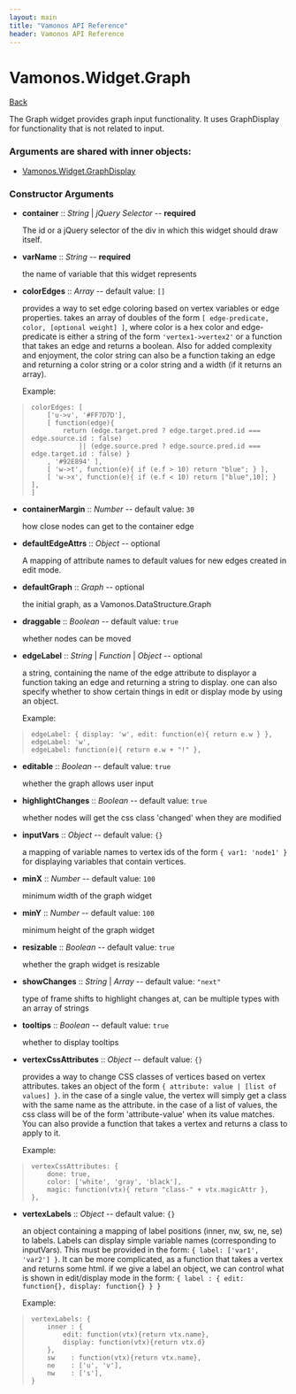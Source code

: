 ```yaml
---
layout: main
title: "Vamonos API Reference"
header: Vamonos API Reference
---
```



Vamonos.Widget.Graph
====================

[Back](index.html)

The Graph widget provides graph input functionality. It uses GraphDisplay for functionality that is not related to input.


### Arguments are shared with inner objects:

 * [Vamonos.Widget.GraphDisplay](widget-graphdisplay.html)


### Constructor Arguments

 * **container** :: *String* | *jQuery Selector* -- **required**

    The id or a jQuery selector of the div in which this widget should draw itself.



 * **varName** :: *String* -- **required**

    the name of variable that this widget represents



 * **colorEdges** :: *Array* -- default value: `[]`

    provides a way to set edge coloring based on vertex variables or edge properties. takes an array of doubles of the form  `[ edge-predicate, color, [optional weight] ]`, where color is a hex color and edge-predicate is either a string of the form `'vertex1->vertex2'` or a function that takes an edge and returns a boolean. Also for added complexity and enjoyment, the color string can also be a function taking an edge and returning a color string or a color string and a width (if it returns an array).

    Example:

>     colorEdges: [
>         ['u->v', '#FF7D7D'],
>         [ function(edge){
>             return (edge.target.pred ? edge.target.pred.id === edge.source.id : false)
>                 || (edge.source.pred ? edge.source.pred.id === edge.target.id : false) }
>         , '#92E894' ],
>         [ 'w->t', function(e){ if (e.f > 10) return "blue"; } ],
>         [ 'w->x', function(e){ if (e.f < 10) return ["blue",10]; } ],
>     ]



 * **containerMargin** :: *Number* -- default value: `30`

    how close nodes can get to the container edge



 * **defaultEdgeAttrs** :: *Object* -- optional

    A mapping of attribute names to default values for new edges created in edit mode.



 * **defaultGraph** :: *Graph* -- optional

    the initial graph, as a Vamonos.DataStructure.Graph



 * **draggable** :: *Boolean* -- default value: `true`

    whether nodes can be moved



 * **edgeLabel** :: *String* | *Function* | *Object* -- optional

    a string, containing the name of the edge attribute to displayor a function taking an edge and returning a string to display. one can also specify whether to show certain things in edit or display mode by using an object.

    Example:

>     edgeLabel: { display: 'w', edit: function(e){ return e.w } },
>     edgeLabel: 'w',
>     edgeLabel: function(e){ return e.w + "!" },



 * **editable** :: *Boolean* -- default value: `true`

    whether the graph allows user input



 * **highlightChanges** :: *Boolean* -- default value: `true`

    whether nodes will get the css class 'changed' when they are modified



 * **inputVars** :: *Object* -- default value: `{}`

    a mapping of variable names to vertex ids of the form                 `{ var1: 'node1' }` for displaying variables that contain                 vertices.



 * **minX** :: *Number* -- default value: `100`

    minimum width of the graph widget



 * **minY** :: *Number* -- default value: `100`

    minimum height of the graph widget



 * **resizable** :: *Boolean* -- default value: `true`

    whether the graph widget is resizable



 * **showChanges** :: *String* | *Array* -- default value: `"next"`

    type of frame shifts to highlight changes at, can be multiple types with an array of strings



 * **tooltips** :: *Boolean* -- default value: `true`

    whether to display tooltips



 * **vertexCssAttributes** :: *Object* -- default value: `{}`

    provides a way to change CSS classes of vertices based on vertex attributes. takes an object of the form `{ attribute: value | [list of values] }`. in the case of a single value,  the vertex will simply get a class with the same name as the attribute. in the case of a list of values, the css class will be of the form 'attribute-value' when its value matches. You can also provide a function that takes a vertex and returns a class to apply to it.

    Example:

>     vertexCssAttributes: { 
>         done: true, 
>         color: ['white', 'gray', 'black'],
>         magic: function(vtx){ return "class-" + vtx.magicAttr },
>     },



 * **vertexLabels** :: *Object* -- default value: `{}`

    an object containing a mapping of label positions (inner, nw, sw, ne, se) to labels. Labels can display simple variable names (corresponding to inputVars). This must be provided in the form: `{ label: ['var1', 'var2'] }`. It can be more complicated, as a function that takes a vertex and returns some html. if we give a label an object, we can control what is shown in edit/display mode in the form: `{ label : { edit: function{}, display: function{} } }`

    Example:

>     vertexLabels: {
>         inner : {
>             edit: function(vtx){return vtx.name},
>             display: function(vtx){return vtx.d}
>         },
>         sw    : function(vtx){return vtx.name},
>         ne    : ['u', 'v'],
>         nw    : ['s'],
>     }



